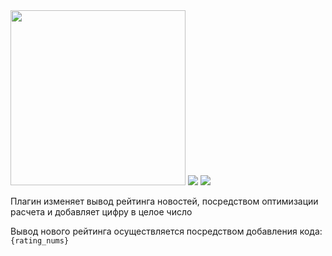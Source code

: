 <img style="width: 280px; height: 280px;" src="https://storea.ru/engine/skins/images/rating.png">
<img src="https://img.shields.io/badge/-DLE%2015.*-brightgreen">
<img src="https://img.shields.io/badge/-BETA Version 1.0-red">

Плагин изменяет вывод рейтинга новостей, посредством оптимизации расчета и добавляет цифру в целое число

Вывод нового рейтинга осуществляется посредством добавления кода:
<code>{rating_nums}</code>
